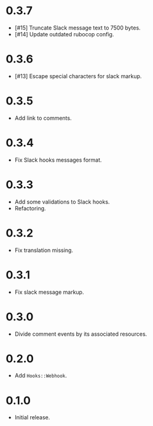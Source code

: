 # 0.3.7

- [#15] Truncate Slack message text to 7500 bytes.
- [#14] Update outdated rubocop config.

# 0.3.6

- [#13] Escape special characters for slack markup.

# 0.3.5

- Add link to comments.

# 0.3.4

- Fix Slack hooks messages format.

# 0.3.3

- Add some validations to Slack hooks.
- Refactoring.

# 0.3.2

- Fix translation missing.

# 0.3.1

- Fix slack message markup.

# 0.3.0

- Divide comment events by its associated resources.

# 0.2.0

- Add `Hooks::Webhook`.

# 0.1.0

- Initial release.
